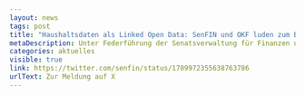 ```yaml
---
layout: news
tags: post
title: "Haushaltsdaten als Linked Open Data: SenFIN und OKF luden zum Barcamp "
metaDescription: Unter Federführung der Senatsverwaltung für Finanzen und der Open Knowledge Foundation fand am 05.10. ein Barcamp statt, bei dem gemeinsam mit Teilnehmenden aus Verwaltung, Wissenschaft & Zivilgesellschaft diskutiert und ausprobiert wurde, wie die Berliner Haushaltsdaten als Linked Open Data verfügbar gemacht werden können. Anstoß für das Vorhaben gab unter anderem die Haushaltsdatenvisualisierung der ODIS. Finanzsenator Evers begrüßte uns dabei mit einer Videobotschaft.
categories: aktuelles
visible: true
link: https://twitter.com/senfin/status/1709972355638763786
urlText: Zur Meldung auf X
---
```

